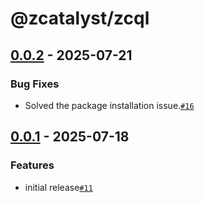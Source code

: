 # @zcatalyst/zcql

## [0.0.2](https://github.com/catalystbyzoho/zcatalyst-sdk-js/releases/tag/v0.0.2) - 2025-07-21

### Bug Fixes
- Solved the package installation issue.[`#16`](https://github.com/catalystbyzoho/zcatalyst-sdk-js/pull/16)

## [0.0.1](https://github.com/catalystbyzoho/zcatalyst-sdk-js/releases/tag/v0.0.1) - 2025-07-18

### Features
- initial release[`#11`](https://github.com/catalystbyzoho/zcatalyst-sdk-js/pull/11)
